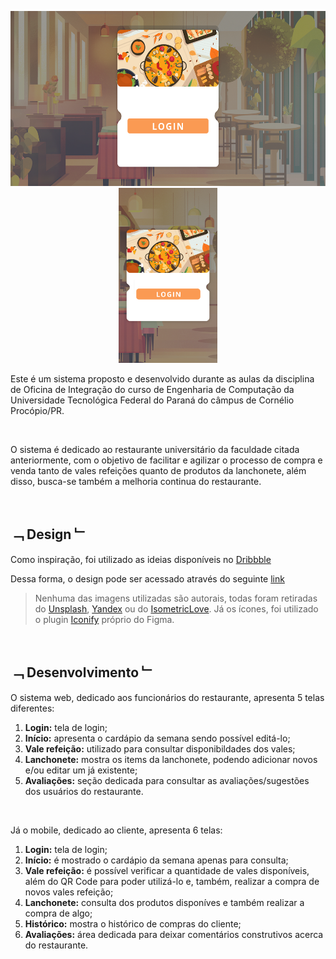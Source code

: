 <p align="center"><img src="src/assets/frontCover.svg" alt="cover" height="280px"/> <img src="src/assets/frontCoverMobile.svg" alt="cover mobile" height="280px"></p>



Este é um sistema proposto e desenvolvido durante as aulas da disciplina de Oficina de Integração do curso de Engenharia de Computação da Universidade Tecnológica Federal do Paraná do câmpus de Cornélio Procópio/PR.

<br/>

O sistema é dedicado ao restaurante universitário da faculdade citada anteriormente, com o objetivo de facilitar e agilizar o processo de compra e venda tanto de vales refeições quanto de produtos da lanchonete, além disso, busca-se também a melhoria continua do restaurante.

<br/>

## ﹁ Design ﹂

Como inspiração, foi utilizado as ideias disponíveis no [Dribbble](https://dribbble.com/search/food)

Dessa forma, o design pode ser acessado através do seguinte [link](https://www.figma.com/file/5ZpIuwBRaqEiPgn3JOYKxR/Projeto-de-Oficina-de-Integra%C3%A7%C3%A3o?node-id=42%3A165)

> Nenhuma das imagens utilizadas são autorais, todas foram retiradas do [Unsplash](https://www.google.com/url?sa=t&rct=j&q=&esrc=s&source=web&cd=&cad=rja&uact=8&ved=2ahUKEwiQ-OnDmIj7AhW6BbkGHfATAiIQFnoECAkQAQ&url=https%3A%2F%2Funsplash.com%2F&usg=AOvVaw07uHYdeyZQMneg6p8JTUC3), [Yandex](https://yandex.com/images/) ou do [IsometricLove](https://www.isometriclove.com). Já os ícones, foi utilizado o plugin [Iconify](https://www.figma.com/community/plugin/735098390272716381/Iconify) próprio do Figma.

<br/>

## ﹁ Desenvolvimento ﹂

O sistema web, dedicado aos funcionários do restaurante, apresenta 5 telas diferentes:

1. **Login:** tela de login;
2. **Início:** apresenta o cardápio da semana sendo possível editá-lo;
3. **Vale refeição:** utilizado para consultar disponibildades dos vales;
4. **Lanchonete:** mostra os items da lanchonete, podendo adicionar novos e/ou editar um já existente;
5. **Avaliações:** seção dedicada para consultar as avaliações/sugestões dos usuários do restaurante.
<br/>

Já o mobile, dedicado ao cliente, apresenta 6 telas:

1. **Login:** tela de login;
2. **Início:** é mostrado o cardápio da semana apenas para consulta;
3. **Vale refeição:** é possível verificar a quantidade de vales disponíveis, além do QR Code para poder utilizá-lo e, também, realizar a compra de novos vales refeição;
4. **Lanchonete:** consulta dos produtos disponíves e também realizar a compra de algo;
5. **Histórico:**  mostra o histórico de compras do cliente;
6. **Avaliações:** área dedicada para deixar comentários construtivos acerca do restaurante.
